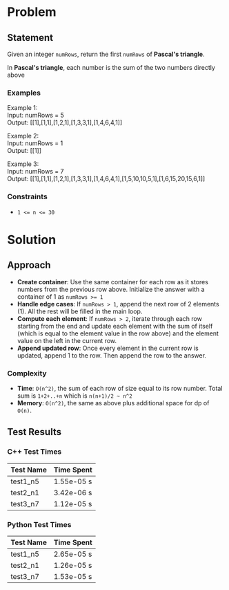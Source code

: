 # Problem

## Statement
Given an integer `numRows`, return the first `numRows` of __Pascal's triangle__.

In __Pascal's triangle__, each number is the sum of the two numbers directly above

### Examples
Example 1: \
Input: numRows = 5 \
Output: [[1],[1,1],[1,2,1],[1,3,3,1],[1,4,6,4,1]]

Example 2: \
Input: numRows = 1 \
Output: [[1]]

Example 3: \
Input: numRows = 7 \
Output: [[1],[1,1],[1,2,1],[1,3,3,1],[1,4,6,4,1],[1,5,10,10,5,1],[1,6,15,20,15,6,1]]


### Constraints
- `1 <= n <= 30`


# Solution

## Approach
- __Create container__: Use the same container for each row as it stores numbers from the previous row above. Initialize the answer with a container of 1 as `numRows >= 1`
- __Handle edge cases__: If `numRows > 1`, append the next row of 2 elements (1). All the rest will be filled in the main loop. 
- __Compute each element__: If `numRows > 2`, iterate through each row starting from the end and update each element with the sum of itself (which is equal to the element value in the row above) and the element value on the left in the current row.
- __Append updated row__: Once every element in the current row is updated, append 1 to the row. Then append the row to the answer.

### Complexity
- __Time__: `O(n^2)`, the sum of each row of size equal to its row number. Total sum is `1+2+..+n` which is `n(n+1)/2 ~ n^2`
- __Memory__: `O(n^2)`, the same as above plus additional space for dp of `O(n)`.

## Test Results

### C++ Test Times
| Test Name | Time Spent |
| --- | --- |
| test1_n5 | 1.55e-05 s |
| test2_n1 | 3.42e-06 s |
| test3_n7 | 1.12e-05 s |

### Python Test Times
| Test Name | Time Spent |
| --- | --- |
| test1_n5 | 2.65e-05 s |
| test2_n1 | 1.26e-05 s |
| test3_n7 | 1.53e-05 s |

